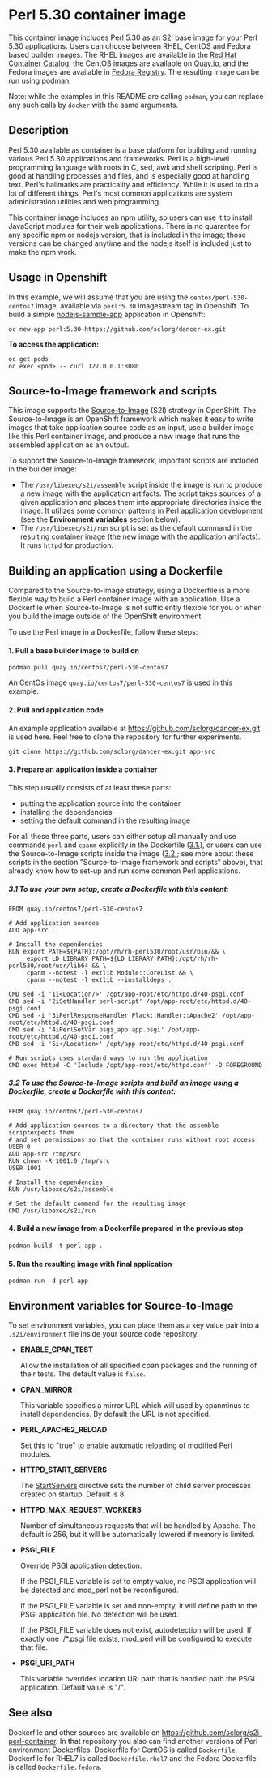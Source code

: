 Perl 5.30 container image
=========================

This container image includes Perl 5.30 as an [S2I](https://github.com/openshift/source-to-image) base image for your Perl 5.30 applications.
Users can choose between RHEL, CentOS and Fedora based builder images.
The RHEL images are available in the [Red Hat Container Catalog](https://access.redhat.com/containers/),
the CentOS images are available on [Quay.io](https://quay.io/organization/centos7),
and the Fedora images are available in [Fedora Registry](https://registry.fedoraproject.org/).
The resulting image can be run using [podman](https://github.com/containers/libpod).

Note: while the examples in this README are calling `podman`, you can replace any such calls by `docker` with the same arguments.

Description
-----------

Perl 5.30 available as container is a base platform for
building and running various Perl 5.30 applications and frameworks.
Perl is a high-level programming language with roots in C, sed, awk and shell scripting.
Perl is good at handling processes and files, and is especially good at handling text.
Perl's hallmarks are practicality and efficiency. While it is used to do a lot of
different things, Perl's most common applications are system administration utilities
and web programming.

This container image includes an npm utility, so users can use it to install JavaScript
modules for their web applications. There is no guarantee for any specific npm or nodejs
version, that is included in the image; those versions can be changed anytime and
the nodejs itself is included just to make the npm work.

Usage in Openshift
------------------

In this example, we will assume that you are using the `centos/perl-530-centos7` image, available via `perl:5.30` imagestream tag in Openshift.
To build a simple [nodejs-sample-app](https://github.com/sclorg/dancer-ex.git) application in Openshift:

```
oc new-app perl:5.30~https://github.com/sclorg/dancer-ex.git
```

**To access the application:**

```
oc get pods
oc exec <pod> -- curl 127.0.0.1:8080
```

Source-to-Image framework and scripts
-------------------------------------

This image supports the [Source-to-Image](https://docs.openshift.com/container-platform/3.11/creating_images/s2i.html)
(S2I) strategy in OpenShift. The Source-to-Image is an OpenShift framework
which makes it easy to write images that take application source code as
an input, use a builder image like this Perl container image, and produce
a new image that runs the assembled application as an output.

To support the Source-to-Image framework, important scripts are included in the builder image:

* The `/usr/libexec/s2i/assemble` script inside the image is run to produce a new image with the application artifacts. The script takes sources of a given application and places them into appropriate directories inside the image. It utilizes some common patterns in Perl application development (see the **Environment variables** section below).
* The `/usr/libexec/s2i/run` script is set as the default command in the resulting container image (the new image with the application artifacts). It runs `httpd` for production.

Building an application using a Dockerfile
------------------------------------------

Compared to the Source-to-Image strategy, using a Dockerfile is a more
flexible way to build a Perl container image with an application.
Use a Dockerfile when Source-to-Image is not sufficiently flexible for you or
when you build the image outside of the OpenShift environment.

To use the Perl image in a Dockerfile, follow these steps:

#### 1. Pull a base builder image to build on

```
podman pull quay.io/centos7/perl-530-centos7
```

An CentOs image `quay.io/centos7/perl-530-centos7` is used in this example.

#### 2. Pull and application code

An example application available at https://github.com/sclorg/dancer-ex.git is used here. Feel free to clone the repository for further experiments.

```
git clone https://github.com/sclorg/dancer-ex.git app-src
```

#### 3. Prepare an application inside a container

This step usually consists of at least these parts:

* putting the application source into the container
* installing the dependencies
* setting the default command in the resulting image

For all these three parts, users can either setup all manually and use commands `perl` and `cpanm` explicitly in the Dockerfile ([3.1.](#31-to-use-your-own-setup-create-a-dockerfile-with-this-content)), or users can use the Source-to-Image scripts inside the image ([3.2.](#32-to-use-the-source-to-image-scripts-and-build-an-image-using-a-dockerfile-create-a-dockerfile-with-this-content); see more about these scripts in the section "Source-to-Image framework and scripts" above), that already know how to set-up and run some common Perl applications.

##### 3.1 To use your own setup, create a Dockerfile with this content:

```
FROM quay.io/centos7/perl-530-centos7

# Add application sources
ADD app-src .

# Install the dependencies
RUN export PATH=${PATH}:/opt/rh/rh-perl530/root/usr/bin/&& \
     export LD_LIBRARY_PATH=${LD_LIBRARY_PATH}:/opt/rh/rh-perl530/root/usr/lib64 && \
     cpanm --notest -l extlib Module::CoreList && \
     cpanm --notest -l extlib --installdeps .

CMD sed -i '1i<Location/>' /opt/app-root/etc/httpd.d/40-psgi.conf
CMD sed -i '2iSetHandler perl-script' /opt/app-root/etc/httpd.d/40-psgi.conf
CMD sed -i '3iPerlResponseHandler Plack::Handler::Apache2' /opt/app-root/etc/httpd.d/40-psgi.conf
CMD sed -i '4iPerlSetVar psgi_app app.psgi' /opt/app-root/etc/httpd.d/40-psgi.conf
CMD sed -i '5i</Location>' /opt/app-root/etc/httpd.d/40-psgi.conf

# Run scripts uses standard ways to run the application
CMD exec httpd -C 'Include /opt/app-root/etc/httpd.conf' -D FOREGROUND
```

##### 3.2 To use the Source-to-Image scripts and build an image using a Dockerfile, create a Dockerfile with this content:

```
FROM quay.io/centos7/perl-530-centos7

# Add application sources to a directory that the assemble scriptexpects them
# and set permissions so that the container runs without root access
USER 0
ADD app-src /tmp/src
RUN chown -R 1001:0 /tmp/src
USER 1001

# Install the dependencies
RUN /usr/libexec/s2i/assemble

# Set the default command for the resulting image
CMD /usr/libexec/s2i/run
```

#### 4. Build a new image from a Dockerfile prepared in the previous step

```
podman build -t perl-app .
```

#### 5. Run the resulting image with final application

```
podman run -d perl-app
```

Environment variables for Source-to-Image
-----------------------------------------

To set environment variables, you can place them as a key value pair into a `.s2i/environment`
file inside your source code repository.

* **ENABLE_CPAN_TEST**

    Allow the installation of all specified cpan packages and the running of their tests. The default value is `false`.

* **CPAN_MIRROR**

    This variable specifies a mirror URL which will used by cpanminus to install dependencies.
    By default the URL is not specified.

* **PERL_APACHE2_RELOAD**

    Set this to "true" to enable automatic reloading of modified Perl modules.

* **HTTPD_START_SERVERS**

    The [StartServers](https://httpd.apache.org/docs/2.4/mod/mpm_common.html#startservers)
    directive sets the number of child server processes created on startup. Default is 8.

* **HTTPD_MAX_REQUEST_WORKERS**

    Number of simultaneous requests that will be handled by Apache. The default
    is 256, but it will be automatically lowered if memory is limited.

* **PSGI_FILE**

    Override PSGI application detection.

    If the PSGI_FILE variable is set to empty value, no PSGI application will
    be detected and mod_perl not be reconfigured.

    If the PSGI_FILE variable is set and non-empty, it will define path to
    the PSGI application file. No detection will be used.

    If the PSGI_FILE variable does not exist, autodetection will be used:
    If exactly one ./*.psgi file exists, mod_perl will be configured to
    execute that file.

* **PSGI_URI_PATH**

    This variable overrides location URI path that is handled path the PSGI
    application. Default value is "/".

See also
--------

Dockerfile and other sources are available on https://github.com/sclorg/s2i-perl-container.
In that repository you also can find another versions of Perl environment Dockerfiles.
Dockerfile for CentOS is called `Dockerfile`, Dockerfile for RHEL7 is called `Dockerfile.rhel7` and the Fedora Dockerfile is called `Dockerfile.fedora`.
